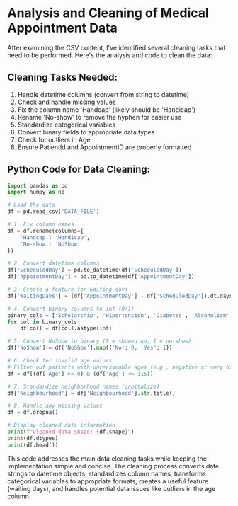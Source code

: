 # Analysis and Cleaning of Medical Appointment Data

After examining the CSV content, I've identified several cleaning tasks that need to be performed. Here's the analysis and code to clean the data:

## Cleaning Tasks Needed:

1. Handle datetime columns (convert from string to datetime)
2. Check and handle missing values
3. Fix the column name 'Handcap' (likely should be 'Handicap')
4. Rename 'No-show' to remove the hyphen for easier use
5. Standardize categorical variables
6. Convert binary fields to appropriate data types
7. Check for outliers in Age
8. Ensure PatientId and AppointmentID are properly formatted

## Python Code for Data Cleaning:

```python
import pandas as pd
import numpy as np

# Load the data
df = pd.read_csv('DATA_FILE')

# 1. Fix column names
df = df.rename(columns={
    'Handcap': 'Handicap',
    'No-show': 'NoShow'
})

# 2. Convert datetime columns
df['ScheduledDay'] = pd.to_datetime(df['ScheduledDay'])
df['AppointmentDay'] = pd.to_datetime(df['AppointmentDay'])

# 3. Create a feature for waiting days
df['WaitingDays'] = (df['AppointmentDay'] - df['ScheduledDay']).dt.days

# 4. Convert binary columns to int (0/1)
binary_cols = ['Scholarship', 'Hipertension', 'Diabetes', 'Alcoholism', 'SMS_received']
for col in binary_cols:
    df[col] = df[col].astype(int)

# 5. Convert NoShow to binary (0 = showed up, 1 = no-show)
df['NoShow'] = df['NoShow'].map({'No': 0, 'Yes': 1})

# 6. Check for invalid age values
# Filter out patients with unreasonable ages (e.g., negative or very high)
df = df[(df['Age'] >= 0) & (df['Age'] <= 115)]

# 7. Standardize neighborhood names (capitalize)
df['Neighbourhood'] = df['Neighbourhood'].str.title()

# 8. Handle any missing values
df = df.dropna()

# Display cleaned data information
print(f"Cleaned data shape: {df.shape}")
print(df.dtypes)
print(df.head())
```

This code addresses the main data cleaning tasks while keeping the implementation simple and concise. The cleaning process converts date strings to datetime objects, standardizes column names, transforms categorical variables to appropriate formats, creates a useful feature (waiting days), and handles potential data issues like outliers in the age column.
